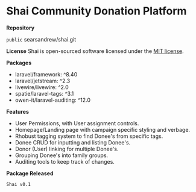 # Shai Community Donation Platform

**Repository**

`public` searsandrew/shai.git

**License**
Shai is open-sourced software licensed under the [MIT license](https://opensource.org/licenses/MIT).

**Packages**
* laravel/framework: ^8.40
* laravel/jetstream: ^2.3
* livewire/livewire: ^2.0
* spatie/laravel-tags: ^3.1
* owen-it/laravel-auditing: ^12.0

**Features**
* User Permissions, with User assignment controls.
* Homepage/Landing page with campaign specific styling and verbage.
* Rhobust tagging system to find Donee's from specific tags.
* Donee CRUD for inputting and listing Donee's.
* Donor (User) linking for multiple Donee's.
* Grouping Donee's into family groups.
* Auditing tools to keep track of changes.

**Package Released**

`Shai v0.1`